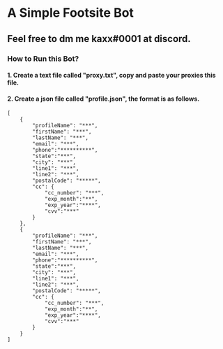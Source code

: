 # A Simple Footsite Bot 

## Feel free to dm me kaxx#0001 at discord.

### How to Run this Bot?

#### 1. Create a text file called "proxy.txt", copy and paste your proxies this file.

#### 2. Create a json file called "profile.json", the format is as follows.

```
[
    {
        "profileName": "***",
        "firstName": "***",
        "lastName": "***",
        "email": "***",
        "phone":"**********",
        "state":"***",
        "city": "***",
        "line1": "***",
        "line2": "***",
        "postalCode": "*****",
        "cc": {
            "cc_number": "***",
            "exp_month":"**",
            "exp_year":"****",
            "cvv":"***"
        }
    },
    {
        "profileName": "***",
        "firstName": "***",
        "lastName": "***",
        "email": "***",
        "phone":"**********",
        "state":"***",
        "city": "***",
        "line1": "***",
        "line2": "***",
        "postalCode": "*****",
        "cc": {
            "cc_number": "***",
            "exp_month":"**",
            "exp_year":"****",
            "cvv":"***"
        }
    }
]
```
